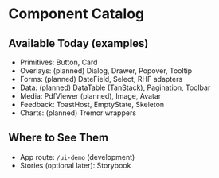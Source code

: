 # Component Catalog

## Available Today (examples)
- Primitives: Button, Card
- Overlays: (planned) Dialog, Drawer, Popover, Tooltip
- Forms: (planned) DateField, Select, RHF adapters
- Data: (planned) DataTable (TanStack), Pagination, Toolbar
- Media: PdfViewer (planned), Image, Avatar
- Feedback: ToastHost, EmptyState, Skeleton
- Charts: (planned) Tremor wrappers

## Where to See Them
- App route: `/ui-demo` (development)
- Stories (optional later): Storybook
